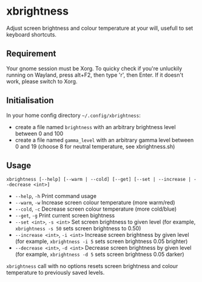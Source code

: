# xbrightness

Adjust screen brightness and colour temperature at your will, usefull to set keyboard shortcuts.

## Requirement

Your gnome session must be Xorg. To quicky check if you're unluckily running on Wayland, press alt+F2, then type 'r', then Enter. If it doesn't work, please switch to Xorg.

## Initialisation

In your home config directory `~/.config/xbrightness`:

* create a file named `brightness` with an arbitrary brightness level between 0 and 100
* create a file named `gamma_level` with an arbitrary gamma level between 0 and 19 (choose 8 for neutral temperature, see xbrightness.sh)

## Usage

`xbrightness [--help] [--warm | --cold] [--get] [--set | --increase | --decrease <int>]`

* `--help`, `-h`                  Print command usage
* `--warm`, `-w`                  Increase screen colour temperature (more warm/red)
* `--cold`, `-c`                  Decrease screen colour temperature (more cold/blue)
* `--get`, `-g`                   Print current screen bightness
* `--set <int>`, `-s <int>`       Set screen brightness to given level (for example, `xbrightness -s 50` sets screen brightness to 0.50)
* `--increase <int>`, `-i <int>`  Increase screen brightness by given level (for example, `xbrightness -i 5` sets screen brightness 0.05 brighter)
* `--decrease <int>`, `-d <int>`  Decrease screen brightness by given level (for example, `xbrightness -d 5` sets screen brightness 0.05 darker)

`xbrightness` call with no options resets screen brightness and colour temperature to previously saved levels.
